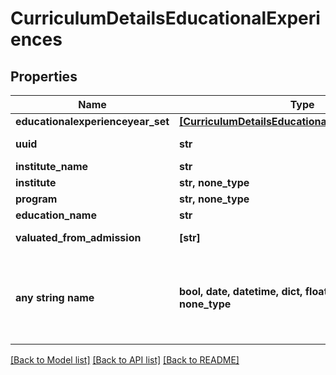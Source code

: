 # CurriculumDetailsEducationalExperiences


## Properties
Name | Type | Description | Notes
------------ | ------------- | ------------- | -------------
**educationalexperienceyear_set** | [**[CurriculumDetailsEducationalexperienceyearSet]**](CurriculumDetailsEducationalexperienceyearSet.md) |  | 
**uuid** | **str** |  | [optional] [readonly] 
**institute_name** | **str** |  | [optional] 
**institute** | **str, none_type** |  | [optional] 
**program** | **str, none_type** |  | [optional] 
**education_name** | **str** |  | [optional] 
**valuated_from_admission** | **[str]** |  | [optional] [readonly] 
**any string name** | **bool, date, datetime, dict, float, int, list, str, none_type** | any string name can be used but the value must be the correct type | [optional]

[[Back to Model list]](../README.md#documentation-for-models) [[Back to API list]](../README.md#documentation-for-api-endpoints) [[Back to README]](../README.md)


